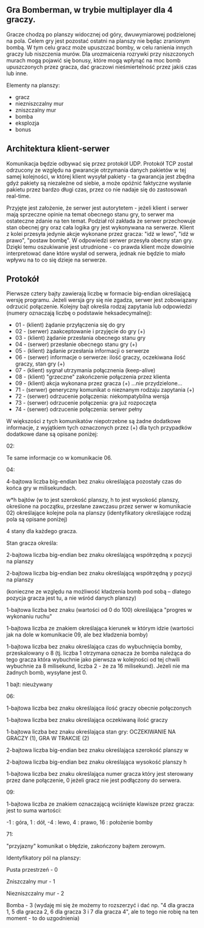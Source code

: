 Gra Bomberman, w trybie multiplayer dla 4 graczy.
----

Gracze chodzą po planszy widocznej od góry, dwuwymiarowej podzielonej na pola. Celem gry jest pozostać ostatni na planszy nie będąc zranionym bombą. W tym celu gracz może upuszczać bomby, w celu ranienia innych graczy lub niszczenia murów. Dla urozmaicenia rozrywki przy niszczonych murach mogą pojawić się bonusy, które mogą wpłynąć na moc bomb upuszczonych przez gracza, dać graczowi nieśmiertelność przez jakiś czas lub inne.

Elementy na planszy:

 - gracz
 - niezniszczalny mur
 - zniszczalny mur
 - bomba
 - eksplozja
 - bonus

Architektura klient-serwer
-----

Komunikacja będzie odbywać się przez protokół UDP. Protokół TCP został odrzucony ze względu na gwarancje otrzymania danych pakietów w tej samej kolejności, w której klient wysyłał pakiety - ta gwarancja jest zbędna gdyż pakiety są niezależne od siebie, a może opóźnić faktyczne wysłanie pakietu przez bardzo długi czas, przez co nie nadaje się do zastosowań real-time.

Przyjęte jest założenie, że serwer jest autorytetem - jeżeli klient i serwer mają sprzeczne opinie na temat obecnego stanu gry, to serwer ma ostateczne zdanie na ten temat. Podział ról zakłada że serwer przechowuje stan obecnej gry oraz cała logika gry jest wykonywana na serwerze. Klient z kolei przesyła jedynie akcje wykonane przez gracza: "idź w lewo", "idź w prawo", "postaw bombę". W odpowiedzi serwer przesyła obecny stan gry. Dzięki temu oszukiwanie jest utrudnione - co prawda klient może dowolnie interpretować dane które wysłał od serwera, jednak nie będzie to miało wpływu na to co się dzieje na serwerze.

Protokół
----

Pierwsze cztery bajty zawierają liczbę w formacie big-endian określającą wersję programu. Jeżeli wersja gry się nie zgadza, serwer jest zobowiązany odrzucić połączenie. Kolejny bajt określa rodzaj zapytania lub odpowiedzi (numery oznaczają liczbę o podstawie heksadecymalnej):

 - 01 - (klient) żądanie przyłączenia się do gry
 - 02 - (serwer) zaakceptowanie i przyjęcie do gry (+)
 - 03 - (klient) żądanie przesłania obecnego stanu gry
 - 04 - (serwer) przesłanie obecnego stanu gry (+)
 - 05 - (klient) żądanie przesłania informacji o serwerze
 - 06 - (serwer) informacje o serwerze: ilość graczy, oczekiwana ilość graczy, stan gry (+)
 - 07 - (klient) sygnał utrzymania połącznenia (keep-alive)
 - 08 - (klient) "grzeczne" zakończenie połączenia przez klienta
 - 09 - (klient) akcja wykonana przez gracza (+)
...nie przydzielone...
 - 71 - (serwer) generyczny komunikat o nieznanym rodzaju zapytania (+)
 - 72 - (serwer) odrzucenie połączenia: niekompatybilna wersja
 - 73 - (serwer) odrzucenie połączenia: gra już rozpoczęta
 - 74 - (serwer) odrzucenie połączenia: serwer pełny

W większości z tych komunikatów niepotrzebne są żadne dodatkowe informacje, z wyjątkiem tych oznaczonych przez (+) dla tych przypadków dodatkowe dane są opisane poniżej:

02:

Te same informacje co w komunikacie 06.

04: 

4-bajtowa liczba big-endian bez znaku określająca pozostały czas do końca gry w milisekundach.

w*h bajtów (w to jest szerokość planszy, h to jest wysokość planszy, określone na początku, przesłane zawczasu przez serwer w komunikacie 02) określające kolejne pola na planszy (identyfikatory określające rodzaj pola są opisane poniżej)

4 stany dla każdego gracza.

Stan gracza określa:

2-bajtowa liczba big-endian bez znaku określającą współrzędną x pozycji na planszy

2-bajtowa liczba big-endian bez znaku określającą współrzędną y pozycji na planszy

(konieczne ze względu na możliwość kładzenia bomb pod sobą – dlatego pozycja gracza jest tu, a nie wśród danych planszy)

1-bajtowa liczba bez znaku (wartości od 0 do 100) określająca "progres w wykonaniu ruchu" 

1-bajtowa liczba ze znakiem określająca kierunek w którym idzie (wartości jak na dole w komunikacie 09, ale bez kładzenia bomby)

1-bajtowa liczba bez znaku określająca czas do wybuchnięcia bomby, przeskalowany o 8 (tj. liczba 1 otrzymana oznacza że bomba należąca do tego gracza która wybuchnie jako pierwsza w kolejności od tej chwili wybuchnie za 8 milisekund, liczba 2 - że za 16 milisekund). Jeżeli nie ma żadnych bomb, wysyłane jest 0.

1 bajt: nieużywany

06:

1-bajtowa liczba bez znaku określająca ilość graczy obecnie połączonych

1-bajtowa liczba bez znaku określająca oczekiwaną ilość graczy

1-bajtowa liczba bez znaku określająca stan gry: OCZEKIWANIE NA GRACZY (1), GRA W TRAKCIE (2)

2-bajtowa liczba big-endian bez znaku określająca szerokość planszy w

2-bajtowa liczba big-endian bez znaku określająca wysokość planszy h

1-bajtowa liczba bez znaku określająca numer gracza który jest sterowany przez dane połączenie, 0 jeżeli gracz nie jest podłączony do serwera. 

09:

1-bajtowa liczba ze znakiem oznaczającą wciśnięte klawisze przez gracza: jest to suma wartości:

-1 : góra, 1 : dół, -4 : lewo, 4 : prawo, 16 : położenie bomby

71:

"przyjazny" komunikat o błędzie, zakończony bajtem zerowym.

Identyfikatory pól na planszy:

Pusta przestrzeń - 0

Zniszczalny mur - 1

Niezniszczalny mur - 2

Bomba - 3 (wydaję mi się że możemy to rozszerzyć i dać np. "4 dla gracza 1, 5 dla gracza 2, 6 dla gracza 3 i 7 dla gracza 4", ale to tego nie robię na ten moment - to do uzgodnienia)
